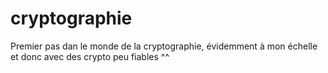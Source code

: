 # cryptographie

Premier pas dan le monde de la cryptographie, évidemment à mon échelle et donc avec des crypto peu fiables ^^
